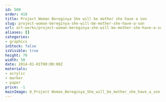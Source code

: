 ```yaml
---
id: 580
order: 410
title: Project Woman Bereginya She will be mother she have a son
slug: project-woman-bereginya-she-will-be-mother-she-have-a-son
url: art-works/project-woman-bereginya-she-will-be-mother-she-have-a-son
aliases: []
categories:
- graphics
inStock: false
isVisible: true
height: 70
width: 50
date: 2014-01-01T00:00:00Z
materials:
- acrylic
- marker
- paper
price: -1
mainImage: 8_Project Woman_Bereginya_She_will_be_mother_she_have_a_son.jpg
---
```

